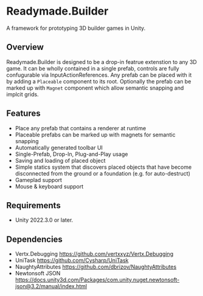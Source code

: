 # Readymade.Builder
A framework for prototyping 3D builder games in Unity.

## Overview

Readymade.Builder is designed to be a drop-in featrue extenstion to any 3D game. It can be wholly contained in a single prefab, controls are fully confugurable via InputActionReferences. Any prefab can be placed with it by adding a `Placeable` component to its root. Optionally the prefab can be marked up with `Magnet` component which allow semantic snapping and implcit grids.

## Features

- Place any prefab that contains a renderer at runtime
- Placeable prefabs can be marked up with magnets for semantic snapping
- Automatically generated toolbar UI
- Single-Prefab, Drop-In, Plug-and-Play usage
- Saving and loading of placed object
- Simple statics system that discovers placed objects that have become disconnected from the ground or a foundation (e.g. for auto-destruct)
- Gameplad support
- Mouse & keyboard support

## Requirements

- Unity 2022.3.0 or later.

## Dependencies

- Vertx.Debugging https://github.com/vertxxyz/Vertx.Debugging
- UniTask https://github.com/Cysharp/UniTask
- NaughtyAttributes https://github.com/dbrizov/NaughtyAttributes
- Newtonsoft JSON https://docs.unity3d.com/Packages/com.unity.nuget.newtonsoft-json@3.2/manual/index.html
